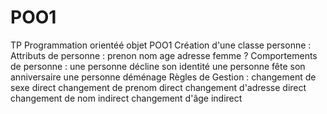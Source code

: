 # POO1
TP Programmation orientéé objet POO1
Création d'une classe personne :
Attributs de personne :
	prenon
	nom
	age
	adresse
	femme ?
Comportements de personne :
	une personne décline son identité
	une personne fête son anniversaire
	une personne déménage
Règles de Gestion :
	changement de sexe direct
	changement de prenom direct
	changement d'adresse direct
	changement de nom indirect
	changement d'âge indirect
